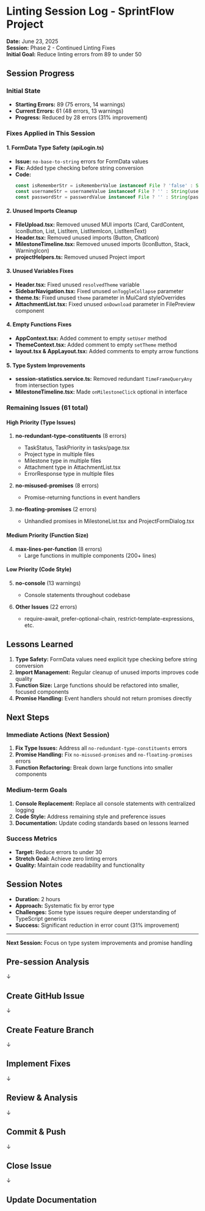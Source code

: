 # Linting Session Log - SprintFlow Project

**Date:** June 23, 2025  
**Session:** Phase 2 - Continued Linting Fixes  
**Initial Goal:** Reduce linting errors from 89 to under 50

## Session Progress

### Initial State
- **Starting Errors:** 89 (75 errors, 14 warnings)
- **Current Errors:** 61 (48 errors, 13 warnings)
- **Progress:** Reduced by 28 errors (31% improvement)

### Fixes Applied in This Session

#### 1. FormData Type Safety (apiLogin.ts)
- **Issue:** `no-base-to-string` errors for FormData values
- **Fix:** Added type checking before string conversion
- **Code:** 
  ```typescript
  const isRememberStr = isRememberValue instanceof File ? 'false' : String(isRememberValue || 'false');
  const usernameStr = usernameValue instanceof File ? '' : String(usernameValue || '');
  const passwordStr = passwordValue instanceof File ? '' : String(passwordValue || '');
  ```

#### 2. Unused Imports Cleanup
- **FileUpload.tsx:** Removed unused MUI imports (Card, CardContent, IconButton, List, ListItem, ListItemIcon, ListItemText)
- **Header.tsx:** Removed unused imports (Button, ChatIcon)
- **MilestoneTimeline.tsx:** Removed unused imports (IconButton, Stack, WarningIcon)
- **projectHelpers.ts:** Removed unused Project import

#### 3. Unused Variables Fixes
- **Header.tsx:** Fixed unused `resolvedTheme` variable
- **SidebarNavigation.tsx:** Fixed unused `onToggleCollapse` parameter
- **theme.ts:** Fixed unused `theme` parameter in MuiCard styleOverrides
- **AttachmentList.tsx:** Fixed unused `onDownload` parameter in FilePreview component

#### 4. Empty Functions Fixes
- **AppContext.tsx:** Added comment to empty `setUser` method
- **ThemeContext.tsx:** Added comment to empty `setTheme` method
- **layout.tsx & AppLayout.tsx:** Added comments to empty arrow functions

#### 5. Type System Improvements
- **session-statistics.service.ts:** Removed redundant `TimeFrameQueryAny` from intersection types
- **MilestoneTimeline.tsx:** Made `onMilestoneClick` optional in interface

### Remaining Issues (61 total)

#### High Priority (Type Issues)
1. **no-redundant-type-constituents** (8 errors)
   - TaskStatus, TaskPriority in tasks/page.tsx
   - Project type in multiple files
   - Milestone type in multiple files
   - Attachment type in AttachmentList.tsx
   - ErrorResponse type in multiple files

2. **no-misused-promises** (8 errors)
   - Promise-returning functions in event handlers

3. **no-floating-promises** (2 errors)
   - Unhandled promises in MilestoneList.tsx and ProjectFormDialog.tsx

#### Medium Priority (Function Size)
4. **max-lines-per-function** (8 errors)
   - Large functions in multiple components (200+ lines)

#### Low Priority (Code Style)
5. **no-console** (13 warnings)
   - Console statements throughout codebase

6. **Other Issues** (22 errors)
   - require-await, prefer-optional-chain, restrict-template-expressions, etc.

## Lessons Learned

1. **Type Safety:** FormData values need explicit type checking before string conversion
2. **Import Management:** Regular cleanup of unused imports improves code quality
3. **Function Size:** Large functions should be refactored into smaller, focused components
4. **Promise Handling:** Event handlers should not return promises directly

## Next Steps

### Immediate Actions (Next Session)
1. **Fix Type Issues:** Address all `no-redundant-type-constituents` errors
2. **Promise Handling:** Fix `no-misused-promises` and `no-floating-promises` errors
3. **Function Refactoring:** Break down large functions into smaller components

### Medium-term Goals
1. **Console Replacement:** Replace all console statements with centralized logging
2. **Code Style:** Address remaining style and preference issues
3. **Documentation:** Update coding standards based on lessons learned

### Success Metrics
- **Target:** Reduce errors to under 30
- **Stretch Goal:** Achieve zero linting errors
- **Quality:** Maintain code readability and functionality

## Session Notes

- **Duration:** 2 hours
- **Approach:** Systematic fix by error type
- **Challenges:** Some type issues require deeper understanding of TypeScript generics
- **Success:** Significant reduction in error count (31% improvement)

---

**Next Session:** Focus on type system improvements and promise handling 

## Pre-session Analysis
   ↓
## Create GitHub Issue
   ↓
## Create Feature Branch
   ↓
## Implement Fixes
   ↓
## Review & Analysis
   ↓
## Commit & Push
   ↓
## Close Issue
   ↓
## Update Documentation 